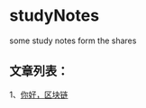 # studyNotes
some study notes form the shares

文章列表：
---
1、[你好，区块链](https://github.com/kaisa911/studyNotes/issues/1)